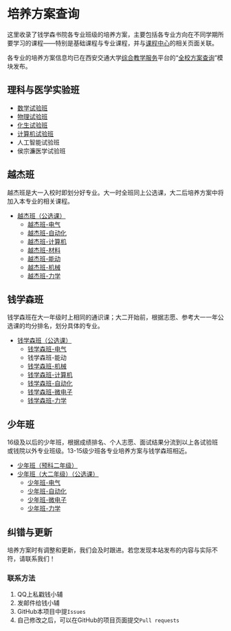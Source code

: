 # 培养方案查询
这里收录了钱学森书院各专业班级的培养方案，主要包括各专业方向在不同学期所要学习的课程——特别是基础课程与专业课程，并与[课程中心](https://qyxf.github.io/course)的相关页面关联。

各专业的培养方案信息均已在西安交通大学[综合教学服务](http://ehall.xjtu.edu.cn/)平台的“[全校方案查询](http://ehall.xjtu.edu.cn/jwapp/sys/qxfacx/*default/index.do)”模块发布。

## 理科与医学实验班

- [数学试验班](/program/shushi)
- [物理试验班](/program/wushi)
- [化生试验班](https://github.com/qyxf/qyxf.github.io/blob/master/program/huasheng.md)
- [计算机试验班](/program/jishi)
- 人工智能试验班
- 侯宗濂医学试验班

## 越杰班

越杰班是大一入校时即划分好专业。大一时全班同上公选课，大二后培养方案中将加入本专业的相关课程。

- [越杰班（公选课）](/program/yuejie)
  - [越杰班-电气](/program/yuejie-EE)
  - [越杰班-自动化](/program/yuejie-A)
  - [越杰班-计算机](/program/yuejie-CS)
  - [越杰班-材料](/program/yuejie-M)
  - [越杰班-能动](/program/yuejie-EP)
  - [越杰班-机械](/program/yuejie-ME)
  - [越杰班-力学](/program/yuejie-EM)

## 钱学森班

钱学森班在大一年级时上相同的通识课；大二开始前，根据志愿、参考大一一年公选课的均分排名，划分具体的专业。

- [钱学森班（公选课）](/program/qianxuesen)  
    + [钱学森班-电气](/program/qianshao-dianqi)
    + 钱学森班-能动
    + [钱学森班-机械](/program/qianshao-jixie)
    + [钱学森班-计算机](/program/qianshao-jisuanji)
    + [钱学森班-自动化](/program/qianshao-zidonghua)
    + [钱学森班-微电子](/program/qianshao-weidianzi)
    + [钱学森班-力学](/program/qianshao-lixue)

## 少年班

16级及以后的少年班，根据成绩排名、个人志愿、面试结果分流到以上各试验班或钱院以外专业班级。13-15级少班各专业培养方案与钱学森班相近。

- [少年班（预科二年级）](/program/shaonianban-2017)
- [少年班（大二年级）（公选课）](/program/shaonianban-2015)
  - [少年班-电气](/program/qianshao-dianqi)
  - [少年班-自动化](/program/qianshao-zidonghua)
  - [少年班-微电子](/program/qianshao-weidianzi)
  - [少年班-力学](/program/qianshao-lixue)

## 纠错与更新

培养方案时有调整和更新，我们会及时跟进。若您发现本站发布的内容与实际不符，请联系我们！

### 联系方法

1. QQ上私戳钱小辅
2. 发邮件给钱小辅
3. GitHub本项目中提`Issues`
4. 自己修改之后，可以在GitHub的项目页面提交`Pull requests`
